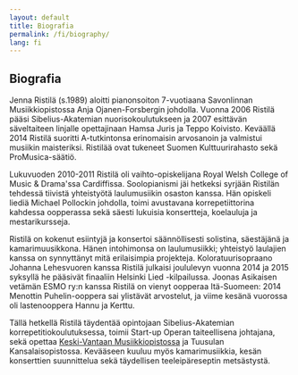 ```yaml
---
layout: default
title: Biografia
permalink: /fi/biography/
lang: fi
---
```


## Biografia

Jenna Ristilä (s.1989) aloitti pianonsoiton 7-vuotiaana Savonlinnan Musiikkiopistossa Anja Ojanen-Forsbergin johdolla. Vuonna 2006 Ristilä pääsi Sibelius-Akatemian nuorisokoulutukseen ja 2007 esittävän säveltaiteen linjalle opettajinaan Hamsa Juris ja Teppo Koivisto. Keväällä 2014 Ristilä suoritti A-tutkintonsa erinomaisin arvosanoin ja valmistui musiikin maisteriksi. Ristilää ovat tukeneet Suomen Kulttuurirahasto sekä ProMusica-säätiö.

Lukuvuoden 2010-2011 Ristilä oli vaihto-opiskelijana Royal Welsh College of Music & Drama'ssa Cardiffissa. Soolopianismi jäi hetkeksi syrjään Ristilän tehdessä tiivistä yhteistyötä laulumusiikin osaston kanssa. Hän opiskeli liediä Michael Pollockin johdolla, toimi avustavana korrepetiittorina kahdessa oopperassa sekä säesti lukuisia konsertteja, koelauluja ja mestarikursseja.

Ristilä on kokenut esiintyjä ja konsertoi säännöllisesti solistina, säestäjänä ja kamarimuusikkona. Hänen intohimonsa on laulumusiikki; yhteistyö laulajien kanssa on synnyttänyt mitä erilaisimpia projekteja. Koloratuurisopraano Johanna Lehesvuoren kanssa Ristilä julkaisi joululevyn vuonna 2014 ja 2015 syksyllä he pääsivät finaaliin Helsinki Lied -kilpailussa. Joonas Asikaisen vetämän ESMO ry:n kanssa Ristilä on vienyt oopperaa Itä-Suomeen: 2014 Menottin Puhelin-ooppera sai ylistävät arvostelut, ja viime kesänä vuorossa oli lastenooppera Hannu ja Kerttu.

Tällä hetkellä Ristilä täydentää opintojaan Sibelius-Akatemian korrepetitiokoulutuksessa, toimii Start-up Operan taiteellisena johtajana, sekä opettaa [Keski-Vantaan Musiikkiopistossa](http://kevamo.com/) ja Tuusulan Kansalaisopistossa. Kevääseen kuuluu myös kamarimusiikkia, kesän konserttien suunnittelua sekä täydellisen teeleipäreseptin metsästystä. 

<br/>

